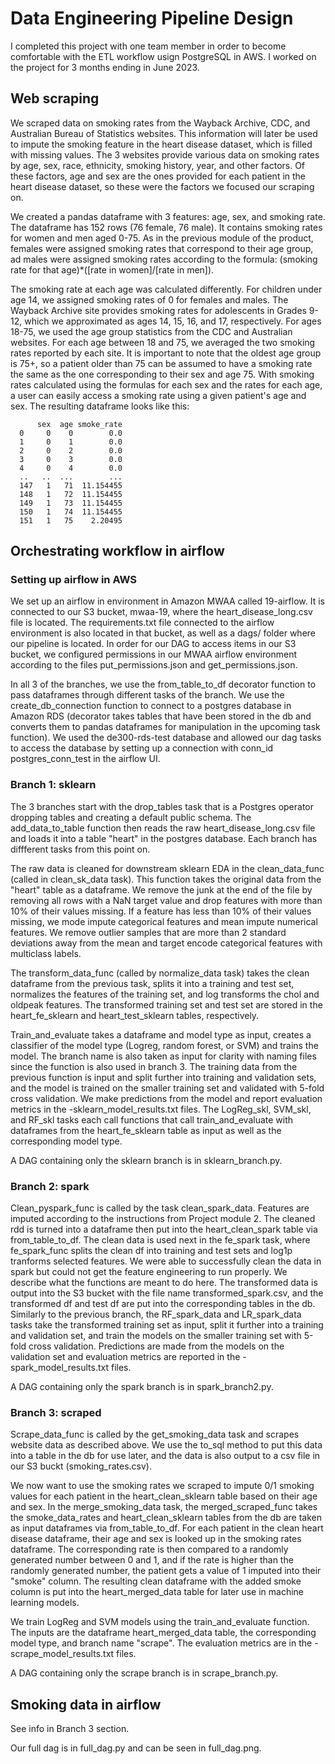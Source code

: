 # Data Engineering Pipeline Design 

I completed this project with one team member in order to become comfortable with the ETL workflow usign PostgreSQL in AWS. I worked on the project for 3 months ending in June 2023. 

## Web scraping
We scraped data on smoking rates from the Wayback Archive, CDC, and Australian Bureau of Statistics websites. This information will later be used to impute the smoking feature in the heart disease dataset, which is filled with missing values. The 3 websites provide various data on smoking rates by age, sex, race, ethnicity, smoking history, year, and other factors. Of these factors, age and sex are the ones provided for each patient in the heart disease dataset, so these were the factors we focused our scraping on. 

We created a pandas dataframe with 3 features: age, sex, and smoking rate. The dataframe has 152 rows (76 female, 76 male). It contains smoking rates for women and men aged 0-75. As in the previous module of the product, females were assigned smoking rates that correspond to their age group, ad males were assigned smoking rates according to the formula: (smoking rate for that age)*([rate in women]/[rate in men]). 

The smoking rate at each age was calculated differently. For children under age 14, we assigned smoking rates of 0 for females and males. The Wayback Archive site provides smoking rates for adolescents in Grades 9-12, which we approximated as ages 14, 15, 16, and 17, respectively. For ages 18-75, we used the age group statistics from the CDC and Australian websites. For each age between 18 and 75, we averaged the two smoking rates reported by each site. It is important to note that the oldest age group is 75+, so a patient older than 75 can be assumed to have a smoking rate the same as the one corresponding to their sex and age 75. With smoking rates calculated using the formulas for each sex and the rates for each age, a user can easily access a smoking rate using a given patient's age and sex. The resulting dataframe looks like this:

          sex  age smoke_rate
      0     0    0        0.0
      1     0    1        0.0
      2     0    2        0.0
      3     0    3        0.0
      4     0    4        0.0
      ..   ..  ...        ...
      147   1   71  11.154455
      148   1   72  11.154455
      149   1   73  11.154455
      150   1   74  11.154455
      151   1   75    2.20495
      
## Orchestrating workflow in airflow
### Setting up airflow in AWS
We set up an airflow in environment in Amazon MWAA called 19-airflow. It is connected to our S3 bucket, mwaa-19, where the heart_disease_long.csv file is located. The requirements.txt file connected to the airflow environment is also located in that bucket, as well as a dags/ folder where our pipeline is located. In order for our DAG to access items in our S3 bucket, we configured permissions in our MWAA airflow environment according to the files put_permissions.json and get_permissions.json. 

In all 3 of the branches, we use the from_table_to_df decorator function to pass dataframes through different tasks of the branch. We use the create_db_connection function to connect to a postgres database in Amazon RDS (decorator takes tables that have been stored in the db and converts them to pandas dataframes for manipulation in the upcoming task function). We used the de300-rds-test database and allowed our dag tasks to access the database by setting up a connection with conn_id postgres_conn_test in the airflow UI. 

### Branch 1: sklearn
The 3 branches start with the drop_tables task that is a Postgres operator dropping tables and creating a default public schema. The add_data_to_table function then reads the raw heart_disease_long.csv file and loads it into a table "heart" in the postgres database. Each branch has diffferent tasks from this point on. 

The raw data is cleaned for downstream sklearn EDA in the clean_data_func (called in clean_sk_data task). This function takes the original data from the "heart" table as a dataframe. We remove the junk at the end of the file by removing all rows with a NaN target value and drop features with more than 10% of their values missing. If a feature has less than 10% of their values missing, we mode impute categorical features and mean impute numerical features. We remove outlier samples that are more than 2 standard deviations away from the mean and target encode categorical features with multiclass labels. 

The transform_data_func (called by normalize_data task) takes the clean dataframe from the previous task, splits it into a training and test set, normalizes the features of the training set, and log transforms the chol and oldpeak features. The transformed training set and test set are stored in the heart_fe_sklearn and heart_test_sklearn tables, respectively. 

Train_and_evaluate takes a dataframe and model type as input, creates a classifier of the model type (Logreg, random forest, or SVM) and trains the model. The branch name is also taken as input for clarity with naming files since the function is also used in branch 3. The training data from the previous function is input and split further into training and validation sets, and the model is trained on the smaller training set and validated with 5-fold cross validation. We make predictions from the model and report evaluation metrics in the -sklearn_model_results.txt files. The LogReg_skl, SVM_skl, and RF_skl tasks each call functions that call train_and_evaluate with dataframes from the heart_fe_sklearn table as input as well as the corresponding model type. 

A DAG containing only the sklearn branch is in sklearn_branch.py.

### Branch 2: spark
Clean_pyspark_func is called by the task clean_spark_data. Features are imputed according to the instructions from Project module 2. The cleaned rdd is turned into a dataframe then put into the heart_clean_spark table via from_table_to_df. The clean data is used next in the fe_spark task, where fe_spark_func splits the clean df into training and test sets and log1p tranforms selected features. We were able to successfully clean the data in spark but could not get the feature engineering to run properly. We describe what the functions are meant to do here. The transformed data is output into the S3 bucket with the file name transformed_spark.csv, and the transformed df and test df are put into the corresponding tables in the db. Similarly to the previous branch, the RF_spark_data and LR_spark_data tasks take the transformed training set as input, split it further into a training and validation set, and train the models on the smaller training set with 5-fold cross validation. Predictions are made from the models on the validation set and evaluation metrics are reported in the -spark_model_results.txt files.

A DAG containing only the spark branch is in spark_branch2.py.

### Branch 3: scraped
Scrape_data_func is called by the get_smoking_data task and scrapes website data as described above. We use the to_sql method to put this data into a table in the db for use later, and the data is also output to a csv file in our S3 buckt (smoking_rates.csv).

We now want to use the smoking rates we scraped to impute 0/1 smoking values for each patient in the heart_clean_sklearn table based on their age and sex. In the merge_smoking_data task, the merged_scraped_func takes the smoke_data_rates and heart_clean_sklearn tables from the db are taken as input dataframes via from_table_to_df. For each patient in the clean heart disease dataframe, their age and sex is looked up in the smoking rates dataframe. The corresponding rate is then compared to a randomly generated number between 0 and 1, and if the rate is higher than the randomly generated number, the patient gets a value of 1 imputed into their "smoke" column. The resulting clean dataframe with the added smoke column is put into the heart_merged_data table for later use in machine learning models. 

We train LogReg and SVM models using the train_and_evaluate function. The inputs are the dataframe heart_merged_data table, the corresponding model type, and branch name "scrape". The evaluation metrics are in the -scrape_model_results.txt files. 

A DAG containing only the scrape branch is in scrape_branch.py.

## Smoking data in airflow
See info in Branch 3 section. 

Our full dag is in full_dag.py and can be seen in full_dag.png. 




